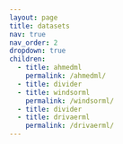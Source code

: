 ```yaml
---
layout: page
title: datasets
nav: true
nav_order: 2
dropdown: true
children:
  - title: ahmedml
    permalink: /ahmedml/
  - title: divider
  - title: windsorml
    permalink: /windsorml/
  - title: divider
  - title: drivaerml
    permalink: /drivaerml/
---
```

